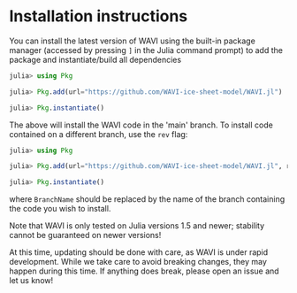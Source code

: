 # Installation instructions

You can install the latest version of WAVI using the built-in package manager (accessed by pressing `]` in the
Julia command prompt) to add the package and instantiate/build all dependencies

```julia
julia> using Pkg

julia> Pkg.add(url="https://github.com/WAVI-ice-sheet-model/WAVI.jl")

julia> Pkg.instantiate()
```

The above will install the WAVI code in the 'main' branch. To install code contained on a different branch, use the `rev` flag:


```julia
julia> using Pkg

julia> Pkg.add(url="https://github.com/WAVI-ice-sheet-model/WAVI.jl", rev="BranchName")

julia> Pkg.instantiate()
```
where `BranchName` should be replaced by the name of the branch containing the code you wish to install. 

Note that WAVI is only tested on Julia versions 1.5 and newer; stability cannot be guaranteed on newer versions!

At this time, updating should be done with care, as WAVI is under rapid development. While we take care to avoid breaking changes, they may happen during this time. If anything does break, please open an issue and let us know!